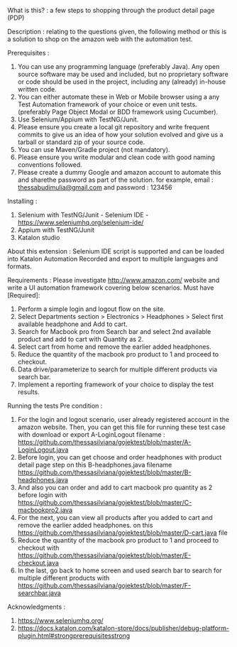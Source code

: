 What is this? : a few steps to shopping through the product detail page (PDP)

Description : relating to the questions given, the following method or this is a solution to shop on the amazon web with the automation test. 

Prerequisites : 
1. You can use any programming language (preferably Java). Any open source software may be used
and included, but no proprietary software or code should be used in the project, including any
(already) in-house written code.
2. You can either automate these in Web or Mobile browser using a any Test Automation framework
of your choice or even unit tests. (preferably Page Object Modal or BDD framework using
Cucumber).
3. Use Selenium/Appium with TestNG/Junit.
4. Please ensure you create a local git repository and write frequent commits to give us an idea of how
your solution evolved and give us a tarball or standard zip of your source code.
5. You can use Maven/Gradle project (not mandatory).
6. Please ensure you write modular and clean code with good naming conventions followed.
7. Please create a dummy Google and amazon account to automate this and sharethe password
as part of the solution. for example, email : thessabudimulia@gmail.com and password : 123456


Installing :
1. Selenium with TestNG/Junit - Selenium IDE - https://www.seleniumhq.org/selenium-ide/
2. Appium with TestNG/Junit
3. Katalon studio

About this extension :
Selenium IDE script is supported and can be loaded into Katalon Automation Recorded and export to multiple languages and formats.

Requirements :
Please investigate http://www.amazon.com/ website and write a UI automation framework covering
below scenarios. Must have [Required]:
1. Perform a simple login and logout flow on the site.
2. Select Departments section > Electronics > Headphones > Select first available headphone and Add
to cart.
3. Search for Macbook pro from Search bar and select 2nd available product and add to cart with
Quantity as 2.
4. Select cart from home and remove the earlier added headphones.
5. Reduce the quantity of the macbook pro product to 1 and proceed to checkout.
6. Data drive/parameterize to search for multiple different products via search bar.
7. Implement a reporting framework of your choice to display the test results.

Running the tests 
Pre condition :
1. For the login and logout scenario, user already registered account in the amazon website. Then, you can get this file for running these test case with download or export A-LoginLogout filename : https://github.com/thessasilviana/gojektest/blob/master/A-LoginLogout.java
2. Before login, you can get choose and order headphones with product detail page step on this B-headphones.java filename https://github.com/thessasilviana/gojektest/blob/master/B-headphones.java
3. And also you can order and add to cart macbook pro quantity as 2 before login with https://github.com/thessasilviana/gojektest/blob/master/C-macbookpro2.java
4. For the next, you can view all products after you added to cart and remove the earlier added headphones. on this https://github.com/thessasilviana/gojektest/blob/master/D-cart.java file
5. Reduce the quantity of the macbook pro product to 1 and proceed to checkout with https://github.com/thessasilviana/gojektest/blob/master/E-checkout.java
6. In the last, go back to home screen and used search bar to search for multiple different products with https://github.com/thessasilviana/gojektest/blob/master/F-searchbar.java

Acknowledgments :
1. https://www.seleniumhq.org/
2. https://docs.katalon.com/katalon-store/docs/publisher/debug-platform-plugin.html#strongprerequisitesstrong
